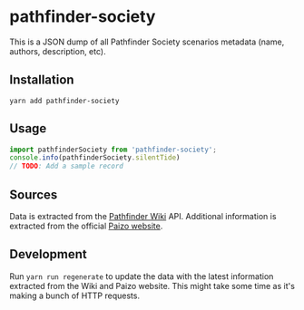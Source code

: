 # pathfinder-society

This is a JSON dump of all Pathfinder Society scenarios metadata (name, authors,
description, etc).

## Installation

```shell
yarn add pathfinder-society
```

## Usage

```js
import pathfinderSociety from 'pathfinder-society';
console.info(pathfinderSociety.silentTide)
// TODO: Add a sample record
```

## Sources

Data is extracted from the [Pathfinder
Wiki](https://pathfinderwiki.com/wiki/Pathfinder_Wiki) API. Additional
information is extracted from the official [Paizo website](https://paizo.com).

## Development

Run `yarn run regenerate` to update the data with the latest information
extracted from the Wiki and Paizo website. This might take some time as it's
making a bunch of HTTP requests.



